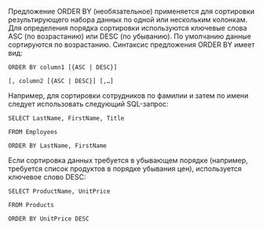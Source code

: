 Предложение ORDER BY (необязательное) применяется для сортировки результирующего набора данных по одной или нескольким колонкам. Для определения порядка сортировки используются ключевые слова ASC (по возрастанию) или DESC (по убыванию). По умолчанию данные сортируются по возрастанию. Синтаксис предложения ORDER BY имеет вид:

	ORDER BY column1 [{ASC | DESC}]
	
	[, column2 [{ASC | DESC}] [,…]

Например, для сортировки сотрудников по фамилии и затем по имени следует использовать следующий SQL-запрос:

	SELECT LastName, FirstName, Title
	
	FROM Employees
	
	ORDER BY LastName, FirstName

Если сортировка данных требуется в убывающем порядке (например, требуется список продуктов в порядке убывания цен), используется ключевое слово DESC:

	SELECT ProductName, UnitPrice
	
	FROM Products
	
	ORDER BY UnitPrice DESC